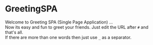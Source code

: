 # GreetingSPA

Welcome to Greeting SPA (Single Page Application) ...  
Now its easy and fun to greet your friends. Just edit the URL after `#` and that's all.  
If there are more than one words then just use `_` as a separator.
